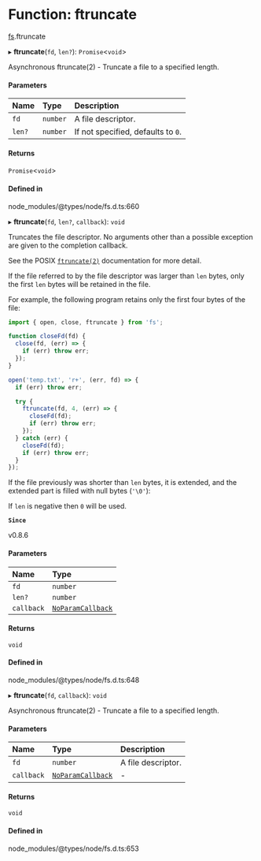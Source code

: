 # Function: ftruncate

[fs](../modules/fs.md).ftruncate

▸ **ftruncate**(`fd`, `len?`): `Promise`<`void`\>

Asynchronous ftruncate(2) - Truncate a file to a specified length.

#### Parameters

| Name | Type | Description |
| :------ | :------ | :------ |
| `fd` | `number` | A file descriptor. |
| `len?` | `number` | If not specified, defaults to `0`. |

#### Returns

`Promise`<`void`\>

#### Defined in

node_modules/@types/node/fs.d.ts:660

▸ **ftruncate**(`fd`, `len?`, `callback`): `void`

Truncates the file descriptor. No arguments other than a possible exception are
given to the completion callback.

See the POSIX [`ftruncate(2)`](http://man7.org/linux/man-pages/man2/ftruncate.2.html) documentation for more detail.

If the file referred to by the file descriptor was larger than `len` bytes, only
the first `len` bytes will be retained in the file.

For example, the following program retains only the first four bytes of the
file:

```js
import { open, close, ftruncate } from 'fs';

function closeFd(fd) {
  close(fd, (err) => {
    if (err) throw err;
  });
}

open('temp.txt', 'r+', (err, fd) => {
  if (err) throw err;

  try {
    ftruncate(fd, 4, (err) => {
      closeFd(fd);
      if (err) throw err;
    });
  } catch (err) {
    closeFd(fd);
    if (err) throw err;
  }
});
```

If the file previously was shorter than `len` bytes, it is extended, and the
extended part is filled with null bytes (`'\0'`):

If `len` is negative then `0` will be used.

**`Since`**

v0.8.6

#### Parameters

| Name | Type |
| :------ | :------ |
| `fd` | `number` |
| `len?` | `number` |
| `callback` | [`NoParamCallback`](../types/fs.NoParamCallback.md) |

#### Returns

`void`

#### Defined in

node_modules/@types/node/fs.d.ts:648

▸ **ftruncate**(`fd`, `callback`): `void`

Asynchronous ftruncate(2) - Truncate a file to a specified length.

#### Parameters

| Name | Type | Description |
| :------ | :------ | :------ |
| `fd` | `number` | A file descriptor. |
| `callback` | [`NoParamCallback`](../types/fs.NoParamCallback.md) | - |

#### Returns

`void`

#### Defined in

node_modules/@types/node/fs.d.ts:653
